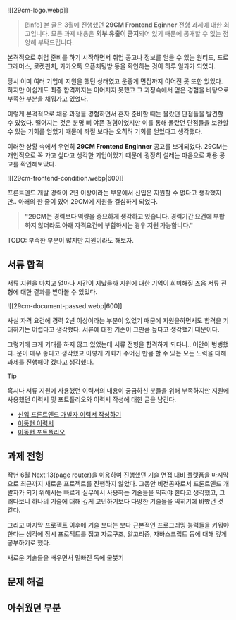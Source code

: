 
![[29cm-logo.webp]]

> [!info]
> 본 글은 3월에 진행했던 **29CM Frontend Eginner** 전형 과제에 대한 회고입니다. 
> 모든 과제 내용은 **외부 유출이 금지**되어 있기 때문에 공개할 수 없는 점 양해 부탁드립니다.

본격적으로 취업 준비를 하기 시작하면서 취업 공고나 정보를 얻을 수 있는 원티드, 프로그래머스, 로켓펀치, 카카오톡 오픈채팅방 등을 확인하는 것이 하루 일과가 되었다.

당시 이미 여러 기업에 지원을 했던 상태였고 운좋게 면접까지 이어진 곳 또한 있었다. 하지만 아쉽게도 최종 합격까지는 이어지지 못했고 그 과정속에서 얻은 경험을 바탕으로 부족한 부분을 채워가고 있었다.

이렇게 본격적으로 채용 과정을 경험하면서 혼자 준비할 때는 몰랐던 단점들을 발견할 수 있었다. 떨어지는 것은 분명 뼈 야픈 경험이었지만 이를 통해 몰랐던 단점들을 보완할 수 있는 기회를 얻었기 때문에 좌절 보다는 오히려 기회를 얻었다고 생각했다.

이러한 상황 속에서 우연히 **29CM Frontend Enginner** 공고를 보게되었다. 29CM는 개인적으로 꼭 가고 싶다고 생각한 기업이었기 때문에 굉장히 설레는 마음으로 채용 공고를 확인해보았다.

![[29cm-frontend-condition.webp|600]]

프론트엔드 개발 경력이 2년 이상이라는 부분에서 신입은 지원할 수 없다고 생각했지만.. 아래의 한 줄이 있어 29CM에 지원을 결심하게 되었다.

> **"29CM는 경력보다 역량을 중요하게 생각하고 있습니다. 경력기간 요건에 부합하지 않더라도 아래 자격요건에 부합하시는 경우 지원 가능합니다."**

TODO: 부족한 부분이 많지만 지원이라도 해보자.

## 서류 합격
서류 지원을 마치고 얼마나 시간이 지났을까 지원에 대한 기억이 희미해질 즈음 서류 전형에 대한 결과를 받아볼 수 있었다.

![[29cm-document-passed.webp|600]]

사실 자격 요건에 경력 2년 이상이라는 부분이 있었기 때문에 지원을하면서도 합격을 기대하기는 어렵다고 생각했다. 서류에 대한 기준이 그만큼 높다고 생각했기 때문이다. 

그렇기에 크게 기대를 하지 않고 있었는데 서류 전형을 합격하게 되다니.. 어안이 벙벙했다. 운이 매우 좋다고 생각했고 이렇게 기회가 주어진 만큼 할 수 있는 모든 노력을 다해 과제를 진행해야 겠다고 생각했다.

> [!tip]
> 혹시나 서류 지원에 사용했던 이력서의 내용이 궁금하신 분들을 위해 부족하지만 지원에 사용했던 이력서 및 포트폴리오와 이력서 작성에 대한 글을 남긴다.
> - [신입 프론트엔드 개발자 이력서 작성하기](https://l2hyunn.github.io/posts/frontend-developer-resume/)
> - [이동현 이력서](https://team-project22.notion.site/Developer-699a7e05c9f3414088517e3ab3220618)
> - [이동현 포트폴리오](https://team-project22.notion.site/7190b4b78ce540ff97fea14e58aaa3c3?v=fd78ab97bc8345f7a001422cf111a9cf)

## 과제 전형

작년 6월 Next 13(page router)을 이용하여 진행했던 [기술 면접 대비 플랫폼](https://github.com/effective-tech-interview/effective-tech-interview-client)을 마지막으로 최근까지 새로운 프로젝트를 진행하지 않았다. 그동안 비전공자로서 프론트엔드 개발자가 되기 위해서는 빠르게 실무에서 사용하는 기술들을 익혀야 한다고 생각했고, 그러다보니 하나의 기술에 대해 깊게 고민하기보다 다양한 기술들을 익히기에 바빴던 것 같다.


그리고 마지막 프로젝트 이후에 기술 보다는 보다 근본적인 프로그래밍 능력들을 키워야한다는 생각에 잠시 프로젝트를 접고 자료구조, 알고리즘, 자바스크립트 등에 대해 깊게 공부하기로 했다.



새로운 기술들을 배우면서 밑빠진 독에 물붓기


## 문제 해결

## 아쉬웠던 부분
